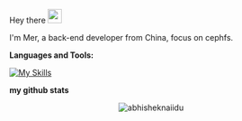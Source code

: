 Hey there <img src="https://media.giphy.com/media/hvRJCLFzcasrR4ia7z/giphy.gif" width="25px">

I'm Mer, a back-end developer from China, focus on cephfs.

**Languages and Tools:**

[![My Skills](https://skillicons.dev/icons?i=cpp,git,docker,vim)](https://skillicons.dev)

**my github stats**

<p align="center"> <img src="https://github-readme-stats.vercel.app/api?username=Mer1997&show_icons=true&theme=gotham" alt="abhisheknaiidu" />
  
<!---
Mer1997/Mer1997 is a ✨ special ✨ repository because its `README.md` (this file) appears on your GitHub profile.
You can click the Preview link to take a look at your changes.
--->
